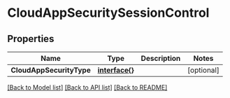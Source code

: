 # CloudAppSecuritySessionControl

## Properties

Name | Type | Description | Notes
------------ | ------------- | ------------- | -------------
**CloudAppSecurityType** | [**interface{}**](.md) |  | [optional] 

[[Back to Model list]](../README.md#documentation-for-models) [[Back to API list]](../README.md#documentation-for-api-endpoints) [[Back to README]](../README.md)



